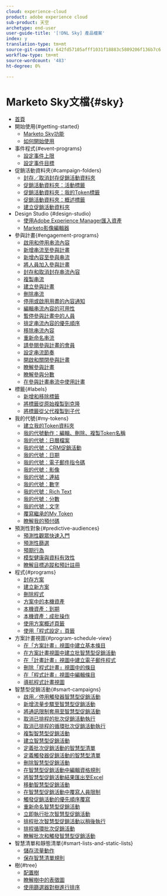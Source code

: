 ```yaml
---
cloud: experience-cloud
product: adobe experience cloud
sub-product: 天空
archetype: end-user
user-guide-title: '[!DNL Sky] 產品檔案'
index: y
translation-type: tm+mt
source-git-commit: 642fd57105afff1031f18883c5809206f136b7c6
workflow-type: tm+mt
source-wordcount: '483'
ht-degree: 0%

---
```



# Marketo Sky文檔{#sky}

+ [首頁](home.md)
+ 開始使用{#getting-started}
   + [Marketo Sky功能](marketo-sky-features.md)
   + [如何開始使用](how-to-enable-roles-for-marketo-sky.md)
+ 事件程式{#event-programs}
   + [設定事件上限](setting-an-event-cap.md)
   + [設定事件目標](setting-event-goals.md)
+ 促銷活動資料夾{#campaign-folders}
   + [封存／取消封存促銷活動資料夾](archive-unarchive-a-campaign-folder.md)
   + [促銷活動資料夾：活動標籤](campaign-folder-activities-tab.md)
   + [促銷活動資料夾：我的Token標籤](campaign-folder-my-tokens-tab.md)
   + [促銷活動資料夾：概述標籤](campaign-folder-overview-tab.md)
   + [建立促銷活動資料夾](create-a-campaign-folder.md)
+ Design Studio {#design-studio}
   + [使用Adobe Experience Manager匯入資產](importing-assets-with-adobe-experience-manager.md)
   + [Marketo影像編輯器](marketo-image-editor.md)
+ 參與計畫{#engagement-programs}
   + [啟用和停用串流內容](activate-and-deactivate-stream-content.md)
   + [新增串流至參與計畫](add-a-stream-to-an-engagement-program.md)
   + [新增內容至參與串流](add-content-to-an-engagement-stream.md)
   + [將人員加入參與計畫](add-people-to-an-engagement-program.md)
   + [封存和取消封存串流內容](archive-and-unarchive-stream-content.md)
   + [複製串流](clone-a-stream.md)
   + [建立參與計畫](create-an-engagement-program.md)
   + [刪除串流](delete-a-stream.md)
   + [停用或啟用用盡的內容通知](disable-or-enable-exhausted-content-notifications.md)
   + [編輯串流內容的可用性](edit-availability-of-stream-content.md)
   + [暫停參與計畫中的人員](pause-people-in-an-engagement-program.md)
   + [排定串流內容的優先順序](prioritize-stream-content.md)
   + [移除串流內容](remove-stream-content.md)
   + [重新命名串流](rename-a-stream.md)
   + [請參閱參與計畫的會員](see-members-of-an-engagement-program.md)
   + [設定串流節奏](set-stream-cadence.md)
   + [開啟和關閉參與計畫](turn-an-engagement-program-on-and-off.md)
   + [瞭解參與計畫](understanding-engagement-programs.md)
   + [瞭解參與分數](understanding-the-engagement-score.md)
   + [在參與計畫串流中使用計畫](using-a-program-in-an-engagement-program-stream.md)
+ 標籤{#labels}
   + [新增和移除標籤](add-and-remove-labels.md)
   + [將標籤從原始複製到克隆](copy-labels-from-original-to-clone.md)
   + [將標籤從父代複製到子代](copy-labels-from-parent-to-child.md)
+ 我的代號{#my-tokens}
   + [建立我的Token資料夾](create-my-token-folders.md)
   + [我的代號動作：編輯、刪除、複製Token名稱](my-token-actions-edit-delete-clone-and-copy-token-names.md)
   + [我的代號：日曆檔案](my-token-calendar-file.md)
   + [我的代號：CRM促銷活動](my-token-crm-campaign.md)
   + [我的代號：日期](my-token-date.md)
   + [我的代號：電子郵件指令碼](my-token-email-script.md)
   + [我的代號：影像](my-token-image.md)
   + [我的代號：連結](my-token-link.md)
   + [我的代號：數字](my-token-number.md)
   + [我的代號：Rich Text](my-token-rich-text.md)
   + [我的代號：分數](my-token-score.md)
   + [我的代號：文字](my-token-text.md)
   + [覆寫繼承的My Token](override-an-inherited-my-token.md)
   + [瞭解我的預付碼](understanding-my-tokens.md)
+ 預測性對象{#predictive-audiences}
   + [預測性觀眾快速入門](getting-started-with-predictive-audiences.md)
   + [預測性篩選](predictive-filters.md)
   + [預期行為](expected-behavior.md)
   + [模型健康與資料有效性](model-health-and-data-validity.md)
   + [瞭解目標追蹤和預計註冊](understanding-goal-tracking-and-projected-registrations.md)
+ 程式{#programs}
   + [封存方案](archive-a-program.md)
   + [建立新方案](create-a-new-program.md)
   + [刪除程式](delete-a-program.md)
   + [方案中的本機資產](local-assets-in-a-program.md)
   + [本機資產：到期](local-assets-expiration.md)
   + [本機資產：成批操作](local-assets-mass-actions.md)
   + [使用方案概述頁籤](using-the-program-overview-tab.md)
   + [使用「程式設定」頁籤](using-the-program-setup-tab.md)
+ 方案計畫視圖{#program-schedule-view}
   + [在「方案計畫」視圖中建立基本條目](create-a-basic-entry-in-program-schedule-view.md)
   + [在方案計畫視圖中建立批智慧型促銷活動](create-a-batch-smart-campaign-in-program-schedule-view.md)
   + [在「計畫計畫」視圖中建立電子郵件程式](create-an-email-program-in-program-schedule-view.md)
   + [刪除「程式計畫」視圖中的條目](delete-an-entry-in-program-schedule-view.md)
   + [在「程式計畫」視圖中編輯條目](edit-an-entry-in-program-schedule-view.md)
   + [導航程式計畫視圖](navigating-program-schedule-view.md)
+ 智慧型促銷活動{#smart-campaigns}
   + [啟用／停用觸發器智慧型促銷活動](activate-deactivate-a-trigger-smart-campaign.md)
   + [新增流量步驟至智慧型促銷活動](add-a-flow-step-to-a-smart-campaign.md)
   + [將通訊限制套用至智慧型促銷活動](apply-communication-limits-to-a-smart-campaign.md)
   + [取消已排程的批次促銷活動執行](cancel-a-scheduled-batch-campaign-run.md)
   + [取消已排程的循環批次促銷活動執行](cancel-a-scheduled-recurring-batch-campaign-run.md)
   + [複製智慧型促銷活動](clone-a-smart-campaign.md)
   + [建立智慧型促銷活動](create-a-smart-campaign.md)
   + [定義批次促銷活動的智慧型清單](define-a-smart-list-for-a-batch-campaign.md)
   + [定義觸發器促銷活動的智慧型清單](define-a-smart-list-for-a-trigger-campaign.md)
   + [刪除智慧型促銷活動](delete-a-smart-campaign.md)
   + [在智慧型促銷活動中編輯資格規則](edit-qualification-rules-in-a-smart-campaign.md)
   + [將智慧型促銷活動結果匯出至Excel](export-smart-campaign-results-to-excel.md)
   + [移動智慧型促銷活動](move-a-smart-campaign.md)
   + [在智慧型促銷活動中覆寫人員限制](override-person-restrictions-in-a-smart-campaign.md)
   + [觸發促銷活動的優先順序覆寫](priority-override-for-trigger-campaigns.md)
   + [重新命名智慧型促銷活動](rename-a-smart-campaign.md)
   + [立即執行批次智慧型促銷活動](run-a-batch-smart-campaign-now.md)
   + [排程批次智慧型促銷活動以稍後執行](schedule-a-batch-smart-campaign-to-run-later.md)
   + [排程循環批次促銷活動](schedule-a-recurring-batch-campaign.md)
   + [瞭解批次和觸發智慧型促銷活動](understanding-batch-and-trigger-smart-campaigns.md)
+ 智慧清單和靜態清單{#smart-lists-and-static-lists}
   + [儲存流量動作](save-flow-actions.md)
   + [保存智慧清單規則](save-smart-list-rules.md)
+ 樹{#tree}
   + [配置樹](configuring-the-tree.md)
   + [瞭解樹中的表徵圖](understanding-icons-in-the-tree.md)
   + [使用篩選器對樹進行排序](use-filters-to-sort-the-tree.md)

